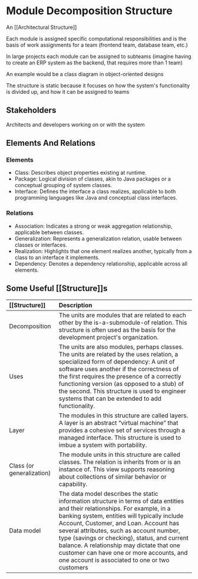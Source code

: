 # Module Decomposition Structure
An [[Architectural Structure]]

Each module is assigned specific computational responsibilities and is the basis of work assignments for a team (frontend team, database team, etc.)

In large projects each module can be assigned to subteams (imagine having to create an ERP system as the backend, that requires more than 1 team)

An example would be a class diagram in object-oriented designs

The structure is static because it focuses on how the system's functionality is divided up, and how it can be assigned to teams

## Stakeholders
Architects and developers working on or with the system

## Elements And Relations

### Elements
- Class: Describes object properties existing at runtime.
- Package: Logical division of classes, akin to Java packages or a conceptual grouping of system classes.
- Interface: Defines the interface a class realizes, applicable to both programming languages like Java and conceptual class interfaces.

### Relations
- Association: Indicates a strong or weak aggregation relationship, applicable between classes.
- Generalization: Represents a generalization relation, usable between classes or interfaces.
- Realization: Highlights that one element realizes another, typically from a class to an interface it implements.
- Dependency: Denotes a dependency relationship, applicable across all elements.

## Some Useful [[Structure]]s
| [[Structure]] | Description |
| :---      | :---        |
| Decomposition | The units are modules that are related to each other by the is-a-submodule-of relation. This structure is often used as the basis for the development project's organization. |
| Uses | The units are also modules, perhaps classes. The units are related by the uses relation, a specialized form of dependency: A unit of software uses another if the correctness of the first requires the presence of a correctly functioning version (as opposed to a stub) of the second. This structure is used to engineer systems that can be extended to add functionality. |
| Layer | The modules in this structure are called layers. A layer is an abstract “virtual machine” that provides a cohesive set of services through a managed interface. This structure is used to imbue a system with portability. |
| Class (or generalization) |The module units in this structure are called classes. The relation is inherits from or is an instance of. This view supports reasoning about collections of similar behavior or capability. |
| Data model | The data model describes the static information structure in terms of data entities and their relationships. For example, in a banking system, entities will typically include Account, Customer, and Loan. Account has several attributes, such as account number, type (savings or checking), status, and current balance. A relationship may dictate that one customer can have one or more accounts, and one account is associated to one or two customers |
